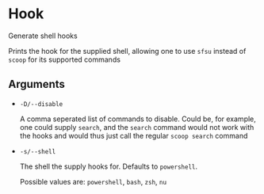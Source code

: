 # Hook

Generate shell hooks

Prints the hook for the supplied shell, allowing one to use `sfsu` instead of `scoop` for its supported commands

## Arguments

- `-D/--disable`

  A comma seperated list of commands to disable.
    Could be, for example, one could supply `search`, and the `search` command would not work with the hooks and would thus just call the regular `scoop search` command

- `-s/--shell`

  The shell the supply hooks for. Defaults to `powershell`.

  Possible values are: `powershell`, `bash`, `zsh`, `nu`
